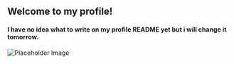 ## Welcome to my profile!
#### I have no idea what to write on my profile README yet but i will change it tomorrow.
![Placeholder Image](https://mir-s3-cdn-cf.behance.net/project_modules/disp/1a9d8731621339.570b03bd21232.png "Placeholder image.")
